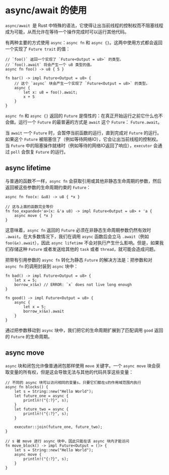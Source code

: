 # async/await 的使用

`async/await `是 Rust 中特殊的语法，它使得让出当前线程的控制权而不阻塞线程成为可能，从而允许在等待一个操作完成时可以运行其他代码。

有两种主要的方式使用 `async`：`async fn` 和 `async {}`。这两中使用方式都会返回一个实现了 `Future trait` 的值：

```rust,noplayground
// `foo()` 返回一个实现了 `Future<Output = u8>` 的类型。
// `foo().await` 将会产生一个 u8 类型的值。
async fn foo() -> u8 { 5 }

fn bar() -> impl Future<Output = u8> {
    // 这个 `async` 块会产生一个实现了 `Future<Output = u8>` 的类型。
    async {
        let x: u8 = foo().await;
        x + 5
    }
}

```

`async fn` 和 `async {}` 返回的 `Future` 是惰性的：在真正开始运行之前它什么也不会做。运行一个 `Future` 的最普遍的方式是 `await` 这个 `Future`： `Future.await`。

当 `await` 一个 `Future` 时，会暂停当前函数的运行，直到完成对 `Future` 的运行。如果这个 `Future` 被阻塞住了（例如等待网络IO），它会让出当前线程的控制权。当 `Future` 中的阻塞操作就绪时（例如等待的网络IO返回了响应），`executor` 会通过 `poll` 会恢复 `Future` 的运行。



## async lifetime

与普通的函数不一样，`async fn` 会获取引用或其他非静态生命周期的参数，然后返回被这些参数的生命周期约束的 `Future`：

```rust,noplayground
async fn foo(x: &u8) -> u8 { *x }

// 这与上面的函数完全等价
fn foo_expanded<'a>(x: &'a u8) -> impl Future<Output = u8> + 'a {
    async move { *x }
}
```

这意味着，`async fn` 返回的 `Future` 必须在非静态生命周期参数仍然有效时 `.await`。在大多数情况下，我们在调用 `async` 函数后会立马 `.await`（例如 `foo(&x).await`），因此 `async lifetime` 不会对执行产生什么影响。但是，如果我们存储这种 `Future` 或者发送给其他的 `task` 或者 `thread`，就可能会造成问题。

把带有引用参数的 `async fn` 转化为静态 `Future` 的解决方法是：把参数和对 `async fn` 的调用封装到 `async` 块中：

```rust,noplayground
fn bad() -> impl Future<Output = u8> {
    let x = 5;
    borrow_x(&x) // ERROR: `x` does not live long enough
}

fn good() -> impl Future<Output = u8> {
    async {
        let x = 5;
        borrow_x(&x).await
    }
}
```

通过把参数移动到 `async` 块中，我们把它的生命周期扩展到了匹配调用 `good` 返回的 `Future` 的生命周期。



## async move

`async` 块和闭包允许像普通闭包那样使用 `move` 关键字。一个 `async move` 块会获取变量的所有权，但是这会导致无法与其他的代码共享这些变量：

```rust,noplayground
// 不同的 async 块可以访问相同的变量s，只要它们都在s的作用域范围内执行
async fn blocks() {
    let s = String::new("Hello World");
    let future_one = async {
        println!("{:?}", s);
    }
    let future_two = async {
        println!("{:?}", s);
    }
    
    executor::join(future_one, future_two);
}

// s 被 move 进行 async 块中，因此只能在该 async 块内才能访问 
fn move_block() -> impl Future<Output = ()> {
    let s = String::new("Hello World");
    async move {
        println!("{:?}", s);
    }
}
```



